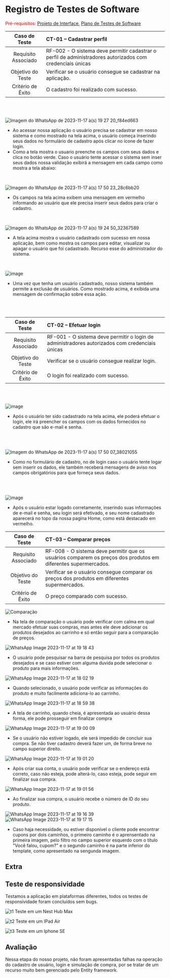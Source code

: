 # Registro de Testes de Software

<span style="color:red">Pré-requisitos: <a href="04-Projeto de Interface.md"> Projeto de Interface</a></span>, <a href="08-Plano de Testes de Software.md"> Plano de Testes de Software</a>



| **Caso de Teste** 	| **CT-01 – Cadastrar perfil** 	|
|:---:	|:---	|
|	Requisito Associado 	| RF-002 - O sistema deve permitir cadastrar o perfil de administradores autorizados com credenciais únicas |
| Objetivo do Teste 	| Verificar se o usuário consegue se cadastrar na aplicação. |
|Critério de Êxito | O cadastro foi realizado com sucesso. |

<br>
<br>

![Imagem do WhatsApp de 2023-11-17 à(s) 19 27 20_f84ed663](https://github.com/ICEI-PUC-Minas-PMV-ADS/pmv-ads-2023-2-e2-proj-int-t3-pmv-ads-2023-2-e2-projprecocerto-g4-t3/assets/126032592/938e4c85-beb8-4532-bf88-ab5a157a1fc5)



 * Ao acessar nossa aplicação o usuário precisa se cadastrar em nosso sistema e como mostrado na tela acima, o usuário começa inserindo seus dados no formulário de cadastro após clicar no ícone de fazer login.
 * Como a tela mostra o usuario preenche os campos com seus dados e clica no botão verde. Caso o usuário tente acessar o sistema sem inser seus dados nossa validação exibirá a mensagem em cada campo como mostra a tela abaixo:
<br>
   
![Imagem do WhatsApp de 2023-11-17 à(s) 17 50 23_28c6bb20](https://github.com/ICEI-PUC-Minas-PMV-ADS/pmv-ads-2023-2-e2-proj-int-t3-pmv-ads-2023-2-e2-projprecocerto-g4-t3/assets/126032592/5b086ef8-c869-411a-9a47-93a55ea441e8)


 * Os campos na tela acima exibem uma mensagem em vermelho informando ao usuário que ele precisa inserir seus dados para criar o cadastro.
<br>


![Imagem do WhatsApp de 2023-11-17 à(s) 19 24 50_32367589](https://github.com/ICEI-PUC-Minas-PMV-ADS/pmv-ads-2023-2-e2-proj-int-t3-pmv-ads-2023-2-e2-projprecocerto-g4-t3/assets/126032592/9fc7297e-2448-459e-9431-edc555b099fb)

* A tela acima mostra o usuário cadastrado com sucesso em nossa aplicação, bem como mostra os campos para editar, visualizar ou apagar o usuário que foi cadastrado. Recurso esse do administrador do sistema.
<br>

![image](https://github.com/ICEI-PUC-Minas-PMV-ADS/pmv-ads-2023-2-e2-proj-int-t3-pmv-ads-2023-2-e2-projprecocerto-g4-t3/assets/126032592/843b290a-4b17-4eb2-88d5-e17206d1f504)


* Uma vez que tenha um usuário cadastrado, nosso sistema também permite a exclusão de usuários. Como mostrado acima, é exibida uma mensagem de confirmação sobre essa ação.

<br>
<br>

| **Caso de Teste** 	| **CT-02 – Efetuar login**	|
|:---:	|:---	|
|Requisito Associado | RF-001	- O sistema deve permitir o login de administradores autorizados com credenciais únicas |
| Objetivo do Teste 	| Verificar se o usuário consegue realizar login. |
|Critério de Êxito | O login foi realizado com sucesso. |

<br>
<br>


![image](https://github.com/ICEI-PUC-Minas-PMV-ADS/pmv-ads-2023-2-e2-proj-int-t3-pmv-ads-2023-2-e2-projprecocerto-g4-t3/assets/126032592/e7a6a7fc-db81-418d-b926-c0de028745b6)


* Após o usuário ter sido cadastrado na tela acima, ele poderá efetuar o login, ele irá preencher os campos com os dados fornecidos no cadastro que são e-mail e senha.
<br>
<br>

![Imagem do WhatsApp de 2023-11-17 à(s) 17 50 07_38021055](https://github.com/ICEI-PUC-Minas-PMV-ADS/pmv-ads-2023-2-e2-proj-int-t3-pmv-ads-2023-2-e2-projprecocerto-g4-t3/assets/126032592/bfb45a50-bfca-4ff2-8df2-5dadaf85c56a)


* Como no formulário de cadastro, no de login caso o usuário tente logar sem inserir os dados, ele também receberá mensagens de aviso nos campos obrigatórios para que forneça seus dados.
<br>
<br>

![image](https://github.com/ICEI-PUC-Minas-PMV-ADS/pmv-ads-2023-2-e2-proj-int-t3-pmv-ads-2023-2-e2-projprecocerto-g4-t3/assets/126032592/c50485d4-f91e-471b-9fb2-6dd2f2806f40)


* Após o usuário estar logado corretamente, inserindo suas informações de e-mail e senha, seu login será efetivado, e seu nome cadastrado aparecerá no topo da nossa pagina Home, como está destacado em vermelho.

| **Caso de Teste** 	| **CT-03 – Comparar preços**	|
|:---:	|:---	|
|Requisito Associado | RF-008	- O sistema deve permitir que os usuários comparem os preços dos produtos em diferentes supermercados. |
| Objetivo do Teste 	| Verificar se o usuário consegue comparar os preços dos produtos em diferentes supermercados. |
|Critério de Êxito | O preço comparado com sucesso. |

![Comparação](https://github.com/ICEI-PUC-Minas-PMV-ADS/pmv-ads-2023-2-e2-proj-int-t3-pmv-ads-2023-2-e2-projprecocerto-g4-t3/assets/128644865/ccec5e85-0f9a-401a-aeb6-80c19768dc75)

* Na tela de comparação o usuário pode verificar com calma em qual mercado efetuar suas compras, mas antes ele deve adicionar os produtos desejados ao carrinho e só então seguir para a comparação de preços.

![WhatsApp Image 2023-11-17 at 19 18 43](https://github.com/ICEI-PUC-Minas-PMV-ADS/pmv-ads-2023-2-e2-proj-int-t3-pmv-ads-2023-2-e2-projprecocerto-g4-t3/assets/128644865/ccc6f05a-c242-408b-81da-35f773572b68)

* O usuário pode pesquisar na barra de pesquisa por todos os produtos desejados e se caso estiver com alguma duvida pode selecionar o produto para mais informações.

![WhatsApp Image 2023-11-17 at 18 02 19](https://github.com/ICEI-PUC-Minas-PMV-ADS/pmv-ads-2023-2-e2-proj-int-t3-pmv-ads-2023-2-e2-projprecocerto-g4-t3/assets/128644865/ec0f6b37-7f64-4978-b0ac-61fc11b02c2e)

* Quando selecionado, o usuário pode verificar as informações do produto e muito facilmente adiciona-lo ao carrinho.

![WhatsApp Image 2023-11-17 at 18 59 38](https://github.com/ICEI-PUC-Minas-PMV-ADS/pmv-ads-2023-2-e2-proj-int-t3-pmv-ads-2023-2-e2-projprecocerto-g4-t3/assets/128644865/99bd66b8-3cd7-427b-911c-edd99df4e6d3)

* A tela de carrinho, quando cheia, é apresentada ao usuário dessa forma, ele pode prosseguir em finalizar compra

![WhatsApp Image 2023-11-17 at 19 00 09](https://github.com/ICEI-PUC-Minas-PMV-ADS/pmv-ads-2023-2-e2-proj-int-t3-pmv-ads-2023-2-e2-projprecocerto-g4-t3/assets/128644865/e0a810c5-730c-4254-9010-c449f1626b5a)

* Se o usuário não estiver logado, ele será impedido de concluir sua compra. Se não tiver cadastro deverá fazer um, de forma breve no campo superior direito.

![WhatsApp Image 2023-11-17 at 19 01 20](https://github.com/ICEI-PUC-Minas-PMV-ADS/pmv-ads-2023-2-e2-proj-int-t3-pmv-ads-2023-2-e2-projprecocerto-g4-t3/assets/128644865/fc4d332a-e0c0-487d-b2d6-7852d39e528e)

* Após criar sua conta, o usuário pode verificar se o endereço está correto, caso não esteja, pode alterá-lo, caso esteja, pode seguir em finalizar sua compra.

![WhatsApp Image 2023-11-17 at 19 01 56](https://github.com/ICEI-PUC-Minas-PMV-ADS/pmv-ads-2023-2-e2-proj-int-t3-pmv-ads-2023-2-e2-projprecocerto-g4-t3/assets/128644865/41727874-a023-4232-9a59-f296376add49)

* Ao finalizar sua compra, o usuário recebe o número de ID do seu produto.

![WhatsApp Image 2023-11-17 at 19 16 39](https://github.com/ICEI-PUC-Minas-PMV-ADS/pmv-ads-2023-2-e2-proj-int-t3-pmv-ads-2023-2-e2-projprecocerto-g4-t3/assets/128644865/5f317b17-a0eb-423b-81d6-e2678d2735e6)
![WhatsApp Image 2023-11-17 at 19 17 15](https://github.com/ICEI-PUC-Minas-PMV-ADS/pmv-ads-2023-2-e2-proj-int-t3-pmv-ads-2023-2-e2-projprecocerto-g4-t3/assets/128644865/c43772af-0ac9-48bc-b851-bf50765804ae)

* Caso haja necessidade, ou estiver disponível o cliente pode encontrar cupons por dois caminhos, o primeiro caminho é o aprensentado na primeira imagem, pelo filtro no campo superior esquerdo com o título "Você falou, cupom?" e o segundo caminho é na parte inferior do template, como apresentado na sengunda imagem.

## Extra
## Teste de responsividade
Testamos a aplicação em plataformas diferentes, todos os testes de responsividade foram concluídos sem bugs.

![t1](https://github.com/ICEI-PUC-Minas-PMV-ADS/pmv-ads-2023-2-e2-proj-int-t3-pmv-ads-2023-2-e2-projprecocerto-g4-t3/assets/128644865/a982c62c-843f-429d-8f50-03f3020e99e0)
Teste em um Nest Hub Max

![t2](https://github.com/ICEI-PUC-Minas-PMV-ADS/pmv-ads-2023-2-e2-proj-int-t3-pmv-ads-2023-2-e2-projprecocerto-g4-t3/assets/128644865/6445ade7-5bb0-48b8-877a-49b1c101f301)
Teste em um IPad Air

![t3](https://github.com/ICEI-PUC-Minas-PMV-ADS/pmv-ads-2023-2-e2-proj-int-t3-pmv-ads-2023-2-e2-projprecocerto-g4-t3/assets/128644865/db0a8a38-b90e-4ce6-b32b-e48969f7daa1)
Teste em um Iphone SE

## Avaliação

Nessa etapa do nosso projeto, não foram apresentadas falhas na operação do cadastro de usuário, login e simulação de compra, por se tratar de um recurso muito bem gerenciado pelo Entity framework.


